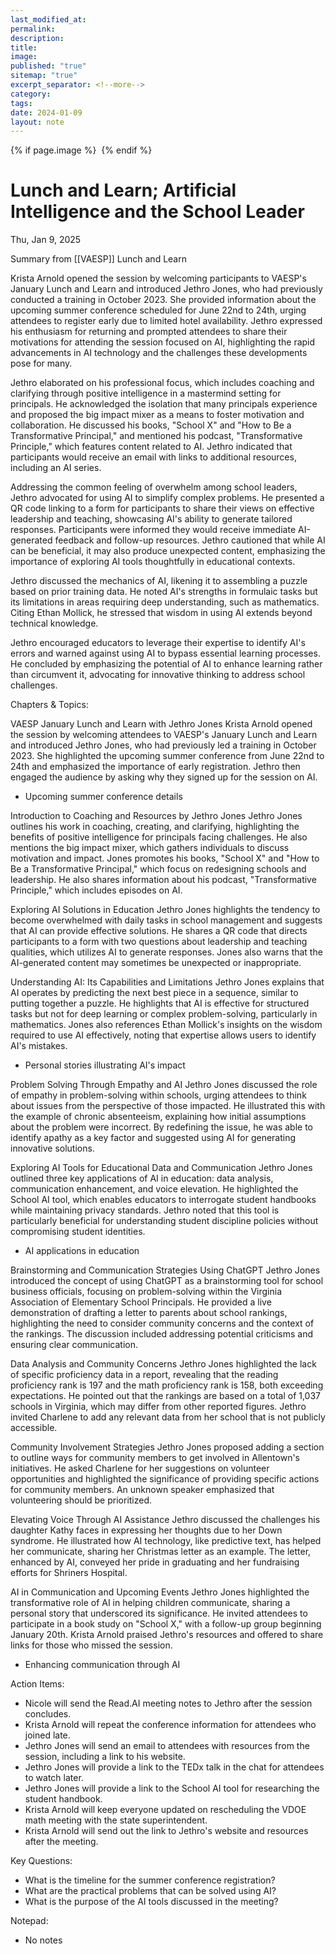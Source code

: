 ```yaml
---
last_modified_at: 
permalink: 
description: 
title: 
image: 
published: "true"
sitemap: "true"
excerpt_separator: <!--more-->
category: 
tags: 
date: 2024-01-09
layout: note
---
```



{% if page.image %} <img src="{{ page.image }}" alt=""> {% endif %}
# Lunch and Learn; Artificial Intelligence and the School Leader 
Thu, Jan 9, 2025

Summary from [[VAESP]] Lunch and Learn

Krista Arnold opened the session by welcoming participants to VAESP's January Lunch and Learn and introduced Jethro Jones, who had previously conducted a training in October 2023. She provided information about the upcoming summer conference scheduled for June 22nd to 24th, urging attendees to register early due to limited hotel availability. Jethro expressed his enthusiasm for returning and prompted attendees to share their motivations for attending the session focused on AI, highlighting the rapid advancements in AI technology and the challenges these developments pose for many.

<!--more-->

Jethro elaborated on his professional focus, which includes coaching and clarifying through positive intelligence in a mastermind setting for principals. He acknowledged the isolation that many principals experience and proposed the big impact mixer as a means to foster motivation and collaboration. He discussed his books, "School X" and "How to Be a Transformative Principal," and mentioned his podcast, "Transformative Principle," which features content related to AI. Jethro indicated that participants would receive an email with links to additional resources, including an AI series.

Addressing the common feeling of overwhelm among school leaders, Jethro advocated for using AI to simplify complex problems. He presented a QR code linking to a form for participants to share their views on effective leadership and teaching, showcasing AI's ability to generate tailored responses. Participants were informed they would receive immediate AI-generated feedback and follow-up resources. Jethro cautioned that while AI can be beneficial, it may also produce unexpected content, emphasizing the importance of exploring AI tools thoughtfully in educational contexts.

Jethro discussed the mechanics of AI, likening it to assembling a puzzle based on prior training data. He noted AI's strengths in formulaic tasks but its limitations in areas requiring deep understanding, such as mathematics. Citing Ethan Mollick, he stressed that wisdom in using AI extends beyond technical knowledge.

Jethro encouraged educators to leverage their expertise to identify AI's errors and warned against using AI to bypass essential learning processes. He concluded by emphasizing the potential of AI to enhance learning rather than circumvent it, advocating for innovative thinking to address school challenges.


Chapters & Topics:

VAESP January Lunch and Learn with Jethro Jones
Krista Arnold opened the session by welcoming attendees to VAESP's January Lunch and Learn and introduced Jethro Jones, who had previously led a training in October 2023. She highlighted the upcoming summer conference from June 22nd to 24th and emphasized the importance of early registration. Jethro then engaged the audience by asking why they signed up for the session on AI.
* Upcoming summer conference details

Introduction to Coaching and Resources by Jethro Jones
Jethro Jones outlines his work in coaching, creating, and clarifying, highlighting the benefits of positive intelligence for principals facing challenges. He also mentions the big impact mixer, which gathers individuals to discuss motivation and impact. Jones promotes his books, "School X" and "How to Be a Transformative Principal," which focus on redesigning schools and leadership. He also shares information about his podcast, "Transformative Principle," which includes episodes on AI.

Exploring AI Solutions in Education
Jethro Jones highlights the tendency to become overwhelmed with daily tasks in school management and suggests that AI can provide effective solutions. He shares a QR code that directs participants to a form with two questions about leadership and teaching qualities, which utilizes AI to generate responses. Jones also warns that the AI-generated content may sometimes be unexpected or inappropriate.

Understanding AI: Its Capabilities and Limitations
Jethro Jones explains that AI operates by predicting the next best piece in a sequence, similar to putting together a puzzle. He highlights that AI is effective for structured tasks but not for deep learning or complex problem-solving, particularly in mathematics. Jones also references Ethan Mollick's insights on the wisdom required to use AI effectively, noting that expertise allows users to identify AI's mistakes.
* Personal stories illustrating AI's impact

Problem Solving Through Empathy and AI
Jethro Jones discussed the role of empathy in problem-solving within schools, urging attendees to think about issues from the perspective of those impacted. He illustrated this with the example of chronic absenteeism, explaining how initial assumptions about the problem were incorrect. By redefining the issue, he was able to identify apathy as a key factor and suggested using AI for generating innovative solutions.

Exploring AI Tools for Educational Data and Communication
Jethro Jones outlined three key applications of AI in education: data analysis, communication enhancement, and voice elevation. He highlighted the School AI tool, which enables educators to interrogate student handbooks while maintaining privacy standards. Jethro noted that this tool is particularly beneficial for understanding student discipline policies without compromising student identities.
* AI applications in education

Brainstorming and Communication Strategies Using ChatGPT
Jethro Jones introduced the concept of using ChatGPT as a brainstorming tool for school business officials, focusing on problem-solving within the Virginia Association of Elementary School Principals. He provided a live demonstration of drafting a letter to parents about school rankings, highlighting the need to consider community concerns and the context of the rankings. The discussion included addressing potential criticisms and ensuring clear communication.

Data Analysis and Community Concerns
Jethro Jones highlighted the lack of specific proficiency data in a report, revealing that the reading proficiency rank is 197 and the math proficiency rank is 158, both exceeding expectations. He pointed out that the rankings are based on a total of 1,037 schools in Virginia, which may differ from other reported figures. Jethro invited Charlene to add any relevant data from her school that is not publicly accessible.

Community Involvement Strategies
Jethro Jones proposed adding a section to outline ways for community members to get involved in Allentown's initiatives. He asked Charlene for her suggestions on volunteer opportunities and highlighted the significance of providing specific actions for community members. An unknown speaker emphasized that volunteering should be prioritized.

Elevating Voice Through AI Assistance
Jethro discussed the challenges his daughter Kathy faces in expressing her thoughts due to her Down syndrome. He illustrated how AI technology, like predictive text, has helped her communicate, sharing her Christmas letter as an example. The letter, enhanced by AI, conveyed her pride in graduating and her fundraising efforts for Shriners Hospital.

AI in Communication and Upcoming Events
Jethro Jones highlighted the transformative role of AI in helping children communicate, sharing a personal story that underscored its significance. He invited attendees to participate in a book study on "School X," with a follow-up group beginning January 20th. Krista Arnold praised Jethro's resources and offered to share links for those who missed the session.
* Enhancing communication through AI


Action Items:

* Nicole will send the Read.AI meeting notes to Jethro after the session concludes.
* Krista Arnold will repeat the conference information for attendees who joined late.
* Jethro Jones will send an email to attendees with resources from the session, including a link to his website.
* Jethro Jones will provide a link to the TEDx talk in the chat for attendees to watch later.
* Jethro Jones will provide a link to the School AI tool for researching the student handbook.
* Krista Arnold will keep everyone updated on rescheduling the VDOE math meeting with the state superintendent.
* Krista Arnold will send out the link to Jethro's website and resources after the meeting.


Key Questions:

* What is the timeline for the summer conference registration?
* What are the practical problems that can be solved using AI?
* What is the purpose of the AI tools discussed in the meeting?


Notepad:

* No notes